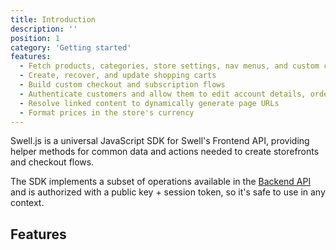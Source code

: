 ```yaml
---
title: Introduction
description: ''
position: 1
category: 'Getting started'
features:
  - Fetch products, categories, store settings, nav menus, and custom content
  - Create, recover, and update shopping carts
  - Build custom checkout and subscription flows
  - Authenticate customers and allow them to edit account details, orders, and subscriptions
  - Resolve linked content to dynamically generate page URLs
  - Format prices in the store's currency
---
```


Swell.js is a universal JavaScript SDK for Swell's Frontend API, providing helper methods for common data and actions needed to create storefronts and checkout flows.

<alert type="success">

The SDK implements a subset of operations available in the [Backend API](https://swell.store/docs/api) and is authorized with a public key + session token, so it's safe to use in any context.

</alert>

## Features

<list :items="features"></list>

<br />
